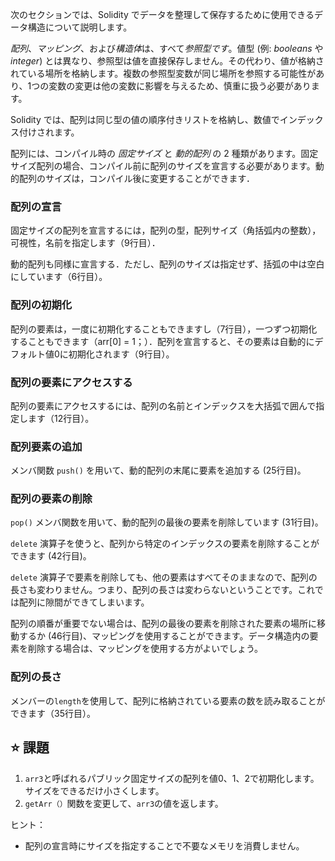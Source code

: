次のセクションでは、Solidity でデータを整理して保存するために使用できるデータ構造について説明します。

*配列*、*マッピング*、および*構造体*は、すべて*参照型です*。値型 (例: *booleans* や *integer*) とは異なり、参照型は値を直接保存しません。その代わり、値が格納されている場所を格納します。複数の参照型変数が同じ場所を参照する可能性があり、1つの変数の変更は他の変数に影響を与えるため、慎重に扱う必要があります。

Solidity では、配列は同じ型の値の順序付きリストを格納し、数値でインデックス付けされます。

配列には、コンパイル時の *固定サイズ* と *動的配列* の 2 種類があります。固定サイズ配列の場合、コンパイル前に配列のサイズを宣言する必要があります。動的配列のサイズは，コンパイル後に変更することができます．

### 配列の宣言
固定サイズの配列を宣言するには，配列の型，配列サイズ（角括弧内の整数），可視性，名前を指定します（9行目）．

動的配列も同様に宣言する．ただし、配列のサイズは指定せず、括弧の中は空白にしています（6行目）。

### 配列の初期化
配列の要素は，一度に初期化することもできますし（7行目），一つずつ初期化することもできます（arr[0] = 1；）．配列を宣言すると、その要素は自動的にデフォルト値0に初期化されます（9行目）。

### 配列の要素にアクセスする
配列の要素にアクセスするには、配列の名前とインデックスを大括弧で囲んで指定します（12行目）。

### 配列要素の追加
メンバ関数 `push()` を用いて、動的配列の末尾に要素を追加する (25行目)。

### 配列の要素の削除
`pop()` メンバ関数を用いて、動的配列の最後の要素を削除しています (31行目)。

`delete` 演算子を使うと、配列から特定のインデックスの要素を削除することができます (42行目)。

`delete` 演算子で要素を削除しても、他の要素はすべてそのままなので、配列の長さも変わりません。つまり、配列の長さは変わらないということです。これでは配列に隙間ができてしまいます。

配列の順番が重要でない場合は、配列の最後の要素を削除された要素の場所に移動するか (46行目)、マッピングを使用することができます。データ構造内の要素を削除する場合は、マッピングを使用する方がよいでしょう。

### 配列の長さ
メンバーの`length`を使用して、配列に格納されている要素の数を読み取ることができます（35行目）。

## ⭐️ 課題
1. `arr3`と呼ばれるパブリック固定サイズの配列を値0、1、2で初期化します。サイズをできるだけ小さくします。
2. `getArr（）`関数を変更して、`arr3`の値を返します。

ヒント：
* 配列の宣言時にサイズを指定することで不要なメモリを消費しません。